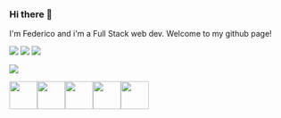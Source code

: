 ### Hi there 👋

I'm Federico and i'm a Full Stack web dev. Welcome to my github page!

<img src="https://github-readme-stats.vercel.app/api?username=FedericoIglesia&show_icons=true"/>

<img src="https://github-readme-stats.vercel.app/api/top-langs?username=FedericoIglesia&layout=compact"/>

<img src="https://github-readme-streak-stats.herokuapp.com/?user=FedericoIglesia"/>


[![](https://img.shields.io/badge/linkedin-%230077B5.svg?style=for-the-badge&logo=linkedin)](https://www.linkedin.com/in/federicojiglesia/)



<img height=50 src="https://cdn.jsdelivr.net/gh/devicons/devicon/icons/html5/html5-original.svg" /><img height=50 src="https://cdn.jsdelivr.net/gh/devicons/devicon/icons/css3/css3-original.svg" /><img height=50 src="https://cdn.jsdelivr.net/gh/devicons/devicon/icons/react/react-original.svg" /><img height=50 src="https://cdn.jsdelivr.net/gh/devicons/devicon/icons/git/git-plain.svg"/><img height=50 src="https://cdn.jsdelivr.net/gh/devicons/devicon/icons/github/github-original.svg"/>

<!--
**FedericoIglesia/FedericoIglesia** is a ✨ _special_ ✨ repository because its `README.md` (this file) appears on your GitHub profile.

Here are some ideas to get you started:

- 🔭 I’m currently working on ...
- 🌱 I’m currently learning ...
- 👯 I’m looking to collaborate on ...
- 🤔 I’m looking for help with ...
- 💬 Ask me about ...
- 📫 How to reach me: ...
- 😄 Pronouns: ...
- ⚡ Fun fact: ...
-->
